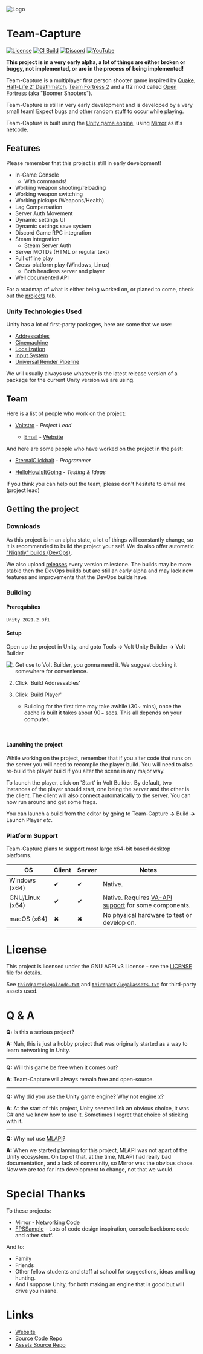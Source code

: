 ![Logo](media/tc-banner.png)

# Team-Capture
[![License](https://img.shields.io/github/license/Voltstro-Studios/Team-Capture.svg)](/LICENSE)
[![CI Build](https://img.shields.io/github/workflow/status/Voltstro-Studios/Team-Capture/Game%20Build/master?label=Build&logo=github)](https://github.com/Voltstro-Studios/Team-Capture/actions)
[![Discord](https://img.shields.io/badge/Discord-Voltstro-7289da.svg?logo=discord)](https://discord.voltstro.dev) 
[![YouTube](https://img.shields.io/badge/Youtube-Voltstro-red.svg?logo=youtube)](https://www.youtube.com/Voltstro)

**This project is in a very early alpha, a lot of things are either broken or buggy, not implemented, or are in the process of being implemented!**

Team-Capture is a multiplayer first person shooter game inspired by [Quake](https://store.steampowered.com/app/2310/QUAKE/), [Half-Life 2: Deathmatch](https://store.steampowered.com/app/320/HalfLife_2_Deathmatch/), [Team Fortress 2](http://www.teamfortress.com/) and a tf2 mod called [Open Fortress](https://www.openfortress.fun/) (aka "Boomer Shooters").

Team-Capture is still in very early development and is developed by a very small team! Expect bugs and other random stuff to occur while playing.

Team-Capture is built using the [Unity game engine](https://unity.com/), using [Mirror](https://mirror-networking.com) as it's netcode.

## Features

Please remember that this project is still in early development!

- In-Game Console
    - With commands!
- Working weapon shooting/reloading
- Working weapon switching
- Working pickups (Weapons/Health)
- Lag Compensation
- Server Auth Movement
- Dynamic settings UI
- Dynamic settings save system
- Discord Game RPC integration
- Steam integration
    - Steam Server Auth
- Server MOTDs (HTML or regular text)
- Full offline play
- Cross-platform play (Windows, Linux)
    - Both headless server and player
- Well documented API

For a roadmap of what is either being worked on, or planed to come, check out the [projects](https://github.com/Voltstro-Studios/Team-Capture/projects) tab.

### Unity Technologies Used

Unity has a lot of first-party packages, here are some that we use:

- [Addressables](https://docs.unity3d.com/Packages/com.unity.addressables@latest/manual/index.html)
- [Cinemachine](https://docs.unity3d.com/Packages/com.unity.cinemachine@latest/index.html)
- [Localization](https://docs.unity3d.com/Packages/com.unity.localization@latest/manual/index.html)
- [Input System](https://docs.unity3d.com/Packages/com.unity.inputsystem@latest/manual/index.html)
- [Universal Render Pipeline](https://docs.unity3d.com/Packages/com.unity.render-pipelines.universal@latest/manual/index.html)

We will usually always use whatever is the latest release version of a package for the current Unity version we are using.

## Team

Here is a list of people who work on the project:

* [Voltstro](https://github.com/Voltstro) - *Project Lead*

    - [Email](mailto:me@voltstro.dev) - [Website](https://voltstro.dev)

And here are some people who have worked on the project in the past:

* [EternalClickbait](https://github.com/EternalClickbait) - *Programmer*

* [HelloHowIsItGoing](https://github.com/HelloHowIsItGoing) - *Testing & Ideas*

If you think you can help out the team, please don't hesitate to email me (project lead)

## Getting the project

### Downloads

As this project is in an alpha state, a lot of things will constantly change, so it is recommended to build the project your self. We do also offer automatic ["Nightly" builds (DevOps)](https://nightly.link/Voltstro-Studios/Team-Capture/workflows/main/master).

We also upload [releases](https://github.com/Voltstro-Studios/Team-Capture/releases) every version milestone. The builds may be more stable then the DevOps builds but are still an early alpha and may lack new features and improvements that the DevOps builds have.

### Building

#### Prerequisites

```
Unity 2021.2.0f1
```

#### Setup

Open up the project in Unity, and goto Tools **->** Volt Unity Builder **->** Volt Builder

<img src="media/VoltBuilderScreenshot.png" align="left"/>

1. Get use to Volt Builder, you gonna need it. We suggest docking it somewhere for convenience.

2. Click 'Build Addressables'

3. Click 'Build Player'

    - Building for the first time may take awhile (30~ mins), once the cache is built it takes about 90~ secs. This all depends on your computer.

<br clear="left"/>

#### Launching the project

While working on the project, remember that if you alter code that runs on the server you will need to recompile the player build. You will need to also re-build the player build if you alter the scene in any major way.

To launch the player, click on 'Start' in Volt Builder. By default, two instances of the player should start, one being the server and the other is the client. The client will also connect automatically to the server. You can now run around and get some frags.

You can launch a build from the editor by going to Team-Capture **->** Build **->** Launch Player *etc*.

### Platform Support

Team-Capture plans to support most large x64-bit based desktop platforms.

|OS             |Client|Server|Notes                                                                                                                            |
|---------------|------|------|---------------------------------------------------------------------------------------------------------------------------------|
|Windows (x64)  |✔     |✔     |Native.                                                                                                                          |
|GNU/Linux (x64)|✔     |✔     |Native. Requires [VA-API support](https://github.com/Voltstro-Studios/UnityWebBrowser#enable-va-api-support) for some components.|
|macOS (x64)    |✖     |✖     |No physical hardware to test or develop on.                                                                                      |

# License

This project is licensed under the GNU AGPLv3 License - see the [LICENSE](/LICENSE) file for details.

See [`thirdpartylegalcode.txt`](/thirdpartylegalcode.txt) and [`thirdpartylegalassets.txt`](/thirdpartylegalassets.txt) for third-party assets used.

# Q & A

**Q:** Is this a serious project?

**A:** Nah, this is just a hobby project that was originally started as a way to learn networking in Unity.

---

**Q:** Will this game be free when it comes out?

**A:** Team-Capture will always remain free and open-source.

---

**Q:** Why did you use the Unity game engine? Why not engine *x*?

**A:** At the start of this project, Unity seemed link an obvious choice, it was C# and we knew how to use it. Sometimes I regret that choice of sticking with it.

---

**Q:** Why not use [MLAPI](hhttps://github.com/Unity-Technologies/com.unity.netcode.gameobjects)?

**A:** When we started planning for this project, MLAPI was not apart of the Unity ecosystem. On top of that, at the time, MLAPI had really bad documentation, and a lack of community, so Mirror was the obvious chose. Now we are too far into development to change, not that we would.

# Special Thanks

To these projects:
- [Mirror](https://mirror-networking.com/) - Networking Code
- [FPSSample](https://github.com/Unity-Technologies/FPSSample) - Lots of code design inspiration, console backbone code and other stuff.

And to:
- Family
- Friends
- Other fellow students and staff at school for suggestions, ideas and bug hunting.
- And I suppose Unity, for both making an engine that is good but will drive you insane.

# Links

- [Website](https://tc.voltstro.dev)
- [Source Code Repo](https://github.com/Voltstro-Studios/Team-Capture)
- [Assets Source Repo](https://gitlab.com/Voltstro-Studios/TC/Team-Capture-Assets)